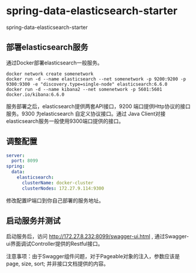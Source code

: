 # spring-data-elasticsearch-starter

spring-data-elasticsearch-starter

## 部署elasticsearch服务

通过Docker部署elasticsearch一般服务。

```sbtshell
docker network create somenetwork
docker run -d --name elasticsearch --net somenetwork -p 9200:9200 -p 9300:9300 -e "discovery.type=single-node" elasticsearch:6.6.0
docker run -d --name kibana2 --net somenetwork -p 5601:5601 docker.io/kibana:6.6.0
```

服务部署之后，elasticsearch提供两套API接口，9200 端口提供Http协议的接口服务。9300 为elasticsearch 自定义协议接口。通过
Java Client对接elasticsearch服务一般使用9300端口提供的接口。

## 调整配置

```yaml
server:
  port: 8099
spring:
  data:
    elasticsearch:
      clusterName: docker-cluster
      clusterNodes: 172.27.9.114:9300
```

修改配置IP端口到你自己部署的服务地址。

## 启动服务并测试

启动服务后，访问 http://172.27.8.232:8099/swagger-ui.html , 通过Swagger-ui界面调试Controller提供的Restful接口。

注意事项：由于Swagger组件问题，对于Pageable对象的注入，参数应该是 page, size, sort; 并非接口文档提供的内容。